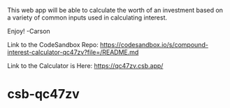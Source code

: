 This web app will be able to calculate the worth of an investment based on a variety of common inputs used in calculating interest.

Enjoy! -Carson

Link to the CodeSandbox Repo:
https://codesandbox.io/s/compound-interest-calculator-qc47zv?file=/README.md

Link to the Calculator is Here:
https://qc47zv.csb.app/
# csb-qc47zv
